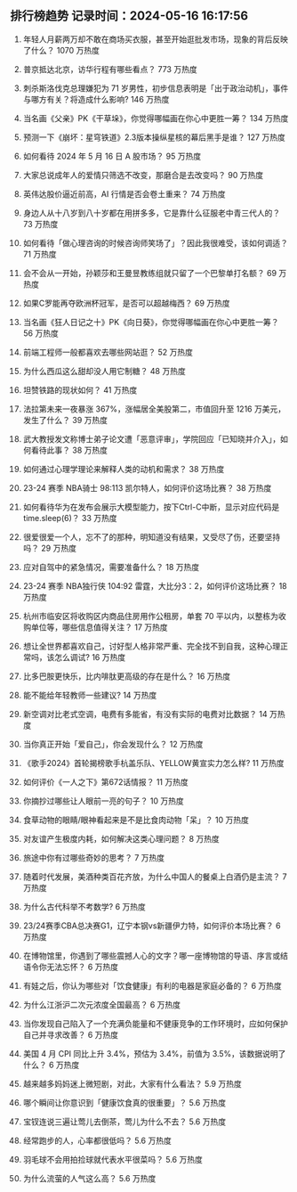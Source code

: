 
## 排行榜趋势 记录时间：2024-05-16 16:17:56
  
  1. 年轻人月薪两万却不敢在商场买衣服，甚至开始逛批发市场，现象的背后反映了什么？ 1070 万热度
    
  2. 普京抵达北京，访华行程有哪些看点？ 773 万热度
    
  3. 刺杀斯洛伐克总理嫌犯为 71 岁男性，初步信息表明是「出于政治动机」，事件与哪方有关？将造成什么影响? 146 万热度
    
  4. 当名画《父亲》PK《干草垛》，你觉得哪幅画在你心中更胜一筹？ 134 万热度
    
  5. 预测一下《崩坏：星穹铁道》2.3版本操纵星核的幕后黑手是谁？ 127 万热度
    
  6. 如何看待 2024 年 5 月 16 日 A 股市场？ 95 万热度
    
  7. 大家总说成年人的爱情只筛选不改变，那磨合是去改变吗？ 90 万热度
    
  8. 英伟达股价逼近前高，AI 行情是否会卷土重来？ 74 万热度
    
  9. 身边人从十八岁到八十岁都在用拼多多，它是靠什么征服老中青三代人的？ 73 万热度
    
  10. 如何看待「做心理咨询的时候咨询师笑场了」？因此我很难受，该如何调适？ 71 万热度
    
  11. 会不会从一开始，孙颖莎和王曼昱教练组就只留了一个巴黎单打名额？ 69 万热度
    
  12. 如果C罗能再夺欧洲杯冠军，是否可以超越梅西？ 69 万热度
    
  13. 当名画《狂人日记之十》PK《向日葵》，你觉得哪幅画在你心中更胜一筹？ 56 万热度
    
  14. 前端工程师一般都喜欢去哪些网站逛？ 52 万热度
    
  15. 为什么西瓜这么甜却没人用它制糖？ 48 万热度
    
  16. 坦赞铁路的现状如何？ 41 万热度
    
  17. 法拉第未来一夜暴涨 367%，涨幅居全美股第二，市值回升至 1216 万美元，发生了什么？ 39 万热度
    
  18. 武大教授发文称博士弟子论文遭「恶意评审」，学院回应「已知晓并介入」，如何看待此事？ 38 万热度
    
  19. 如何通过心理学理论来解释人类的动机和需求？ 38 万热度
    
  20. 23-24 赛季 NBA骑士 98:113 凯尔特人，如何评价这场比赛？ 38 万热度
    
  21. 如何看待华为在发布会展示大模型能力，按下Ctrl-C中断，显示对应代码是time.sleep(6)？ 33 万热度
    
  22. 很爱很爱一个人，忘不了的那种，明知道没有结果，又受尽了伤，还要坚持吗？ 29 万热度
    
  23. 应对自驾中的紧急情况，需要准备什么？ 18 万热度
    
  24. 23-24 赛季 NBA独行侠 104:92 雷霆，大比分3：2，如何评价这场比赛？ 18 万热度
    
  25. 杭州市临安区将收购区内商品住房用作公租房，单套 70 平以内，以整栋为收购单位等，哪些信息值得关注？ 17 万热度
    
  26. 想让全世界都喜欢自己，讨好型人格非常严重、完全找不到自我，这种心理正常吗，该怎么调试? 16 万热度
    
  27. 比多巴胺更快乐，比内啡肽更高级的存在是什么？ 16 万热度
    
  28. 能不能给年轻教师一些建议? 14 万热度
    
  29. 新空调对比老式空调，电费有多能省，有没有实际的电费对比数据？ 14 万热度
    
  30. 当你真正开始「爱自己」，你会发现什么？ 12 万热度
    
  31. 《歌手2024》首轮揭榜歌手杭盖乐队、YELLOW黄宣实力怎么样? 11 万热度
    
  32. 如何评价《一人之下》第672话情报？ 11 万热度
    
  33. 你摘抄过哪些让人眼前一亮的句子？ 10 万热度
    
  34. 食草动物的眼睛/眼神看起来是不是比食肉动物「呆」？ 10 万热度
    
  35. 对友谊产生极度内耗，如何解决这类心理问题？ 8 万热度
    
  36. 旅途中你有过哪些奇妙的思考？ 7 万热度
    
  37. 随着时代发展，美酒种类百花齐放，为什么中国人的餐桌上白酒仍是主流？ 7 万热度
    
  38. 为什么古代科举不考数学? 6 万热度
    
  39. 23/24赛季CBA总决赛G1，辽宁本钢vs新疆伊力特，如何评价本场比赛？ 6 万热度
    
  40. 在博物馆里，你遇到了哪些震撼人心的文字？哪一座博物馆的导语、序言或结语令你无法忘怀？ 6 万热度
    
  41. 有娃之后，你认为哪些对「饮食健康」有利的电器是家庭必备的？ 6 万热度
    
  42. 为什么江浙沪二次元浓度全国最高？ 6 万热度
    
  43. 当你发现自己陷入了一个充满负能量和不健康竞争的工作环境时，应如何保护自己并寻求改善？ 6 万热度
    
  44. 美国 4 月 CPI 同比上升 3.4%，预估为 3.4%，前值为 3.5%，该数据说明了什么？ 6 万热度
    
  45. 越来越多妈妈迷上微短剧，对此，大家有什么看法？ 5.9 万热度
    
  46. 哪个瞬间让你意识到「健康饮食真的很重要」？ 5.6 万热度
    
  47. 宝钗连说三遍让莺儿去倒茶，莺儿为什么不去？ 5.6 万热度
    
  48. 经常跑步的人，心率都很低吗？ 5.6 万热度
    
  49. 羽毛球不会用拍捡球就代表水平很菜吗？ 5.6 万热度
    
  50. 为什么流萤的人气这么高？ 5.6 万热度
    